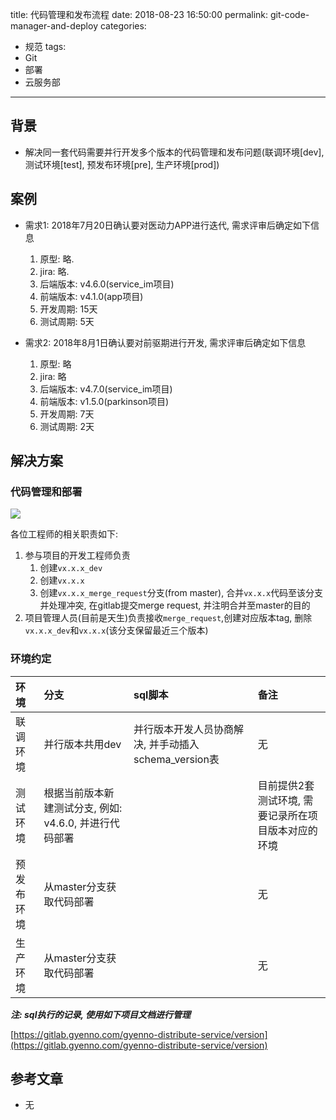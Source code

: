 title: 代码管理和发布流程
date: 2018-08-23 16:50:00
permalink: git-code-manager-and-deploy
categories: 
- 规范
tags:
- Git
- 部署
- 云服务部
---


## 背景

* 解决同一套代码需要并行开发多个版本的代码管理和发布问题(联调环境[dev], 测试环境[test], 预发布环境[pre], 生产环境[prod])

## 案例

<!--more-->

* 需求1: 2018年7月20日确认要对医动力APP进行迭代, 需求评审后确定如下信息
	1. 原型: 略.
	2. jira: 略.
	3. 后端版本: v4.6.0(service_im项目)
	4. 前端版本: v4.1.0(app项目)
	5. 开发周期: 15天
	6. 测试周期: 5天

* 需求2: 2018年8月1日确认要对前驱期进行开发, 需求评审后确定如下信息
	1. 原型: 略
	2. jira: 略
	3. 后端版本: v4.7.0(service_im项目)
	4. 前端版本: v1.5.0(parkinson项目)
	5. 开发周期: 7天
	6. 测试周期: 2天


## 解决方案

### 代码管理和部署

![](images/devOps/git-code-manager-and-deploy-3.png)

各位工程师的相关职责如下:

1. 参与项目的开发工程师负责
    1) 创建`vx.x.x_dev`
    2) 创建`vx.x.x`
    3) 创建`vx.x.x_merge_request`分支(from master), 合并`vx.x.x`代码至该分支并处理冲突, 在gitlab提交merge request, 并注明合并至master的目的
2. 项目管理人员(目前是天生)负责接收`merge_request`,创建对应版本tag, 删除`vx.x.x_dev`和`vx.x.x`(该分支保留最近三个版本)

### 环境约定

| 环境 | 分支 | sql脚本 | 备注 |
| :--- | :--- | :--- | :--- |
| 联调环境 | 并行版本共用dev | 并行版本开发人员协商解决, 并手动插入schema_version表 | 无 |
| 测试环境 | 根据当前版本新建测试分支, 例如: v4.6.0, 并进行代码部署|  | 目前提供2套测试环境, 需要记录所在项目版本对应的环境 |
| 预发布环境 | 从master分支获取代码部署 |  | 无 |
| 生产环境 | 从master分支获取代码部署 |  | 无 |

***注: sql执行的记录, 使用如下项目文档进行管理***

[https://gitlab.gyenno.com/gyenno-distribute-service/version](https://gitlab.gyenno.com/gyenno-distribute-service/version)




## 参考文章

* 无
